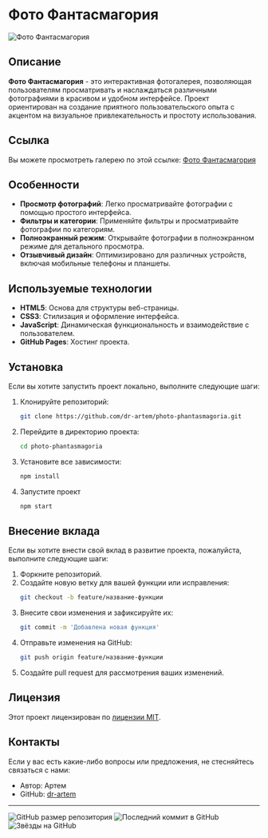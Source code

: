 # Фото Фантасмагория

![Фото Фантасмагория](https://dr-artem.github.io/photo-phantasmagoria/logo.png)

## Описание

**Фото Фантасмагория** - это интерактивная фотогалерея, позволяющая
пользователям просматривать и наслаждаться различными фотографиями в красивом и
удобном интерфейсе. Проект ориентирован на создание приятного пользовательского
опыта с акцентом на визуальное привлекательность и простоту использования.

## Ссылка

Вы можете просмотреть галерею по этой ссылке:
[Фото Фантасмагория](https://dr-artem.github.io/photo-phantasmagoria/)

## Особенности

-   **Просмотр фотографий**: Легко просматривайте фотографии с помощью простого
    интерфейса.
-   **Фильтры и категории**: Применяйте фильтры и просматривайте фотографии по
    категориям.
-   **Полноэкранный режим**: Открывайте фотографии в полноэкранном режиме для
    детального просмотра.
-   **Отзывчивый дизайн**: Оптимизировано для различных устройств, включая
    мобильные телефоны и планшеты.

## Используемые технологии

-   **HTML5**: Основа для структуры веб-страницы.
-   **CSS3**: Стилизация и оформление интерфейса.
-   **JavaScript**: Динамическая функциональность и взаимодействие с
    пользователем.
-   **GitHub Pages**: Хостинг проекта.

## Установка

Если вы хотите запустить проект локально, выполните следующие шаги:

1. Клонируйте репозиторий:
    ```bash
    git clone https://github.com/dr-artem/photo-phantasmagoria.git
    ```
2. Перейдите в директорию проекта:
    ```bash
    cd photo-phantasmagoria
    ```
3. Установите все зависимости:
    ```bash
    npm install
    ```
4. Запустите проект
    ```bash
    npm start
    ```

## Внесение вклада

Если вы хотите внести свой вклад в развитие проекта, пожалуйста, выполните
следующие шаги:

1. Форкните репозиторий.
2. Создайте новую ветку для вашей функции или исправления:
    ```bash
    git checkout -b feature/название-функции
    ```
3. Внесите свои изменения и зафиксируйте их:
    ```bash
    git commit -m 'Добавлена новая функция'
    ```
4. Отправьте изменения на GitHub:
    ```bash
    git push origin feature/название-функции
    ```
5. Создайте pull request для рассмотрения ваших изменений.

## Лицензия

Этот проект лицензирован по [лицензии MIT](LICENSE).

## Контакты

Если у вас есть какие-либо вопросы или предложения, не стесняйтесь связаться с
нами:

-   Автор: Артем
-   GitHub: [dr-artem](https://github.com/dr-artem)

---

![GitHub размер репозитория](https://img.shields.io/github/repo-size/dr-artem/photo-phantasmagoria)
![Последний коммит в GitHub](https://img.shields.io/github/last-commit/dr-artem/photo-phantasmagoria)
![Звёзды на GitHub](https://img.shields.io/github/stars/dr-artem/photo-phantasmagoria?style=social)
